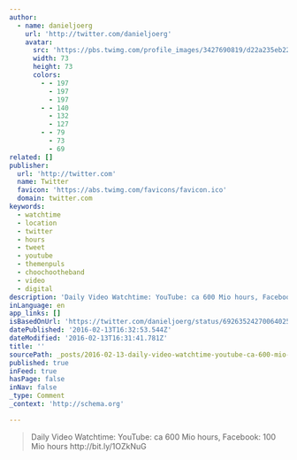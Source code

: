```yaml
---
author:
  - name: danieljoerg
    url: 'http://twitter.com/danieljoerg'
    avatar:
      src: 'https://pbs.twimg.com/profile_images/3427690819/d22a235eb228db883dc817e716d4191f_bigger.jpeg'
      width: 73
      height: 73
      colors:
        - - 197
          - 197
          - 197
        - - 140
          - 132
          - 127
        - - 79
          - 73
          - 69
related: []
publisher:
  url: 'http://twitter.com'
  name: Twitter
  favicon: 'https://abs.twimg.com/favicons/favicon.ico'
  domain: twitter.com
keywords:
  - watchtime
  - location
  - twitter
  - hours
  - tweet
  - youtube
  - themenpuls
  - choochootheband
  - video
  - digital
description: 'Daily Video Watchtime: YouTube: ca 600 Mio hours, Facebook: 100 Mio hours http://bit.ly/1OZkNuG'
inLanguage: en
app_links: []
isBasedOnUrl: 'https://twitter.com/danieljoerg/status/692635242700640256'
datePublished: '2016-02-13T16:32:53.544Z'
dateModified: '2016-02-13T16:31:41.781Z'
title: ''
sourcePath: _posts/2016-02-13-daily-video-watchtime-youtube-ca-600-mio-hours-facebook.md
published: true
inFeed: true
hasPage: false
inNav: false
_type: Comment
_context: 'http://schema.org'

---
```

> Daily Video Watchtime&colon; YouTube&colon; ca 600 Mio hours&comma; Facebook&colon; 100 Mio hours http&colon;&sol;&sol;bit&period;ly&sol;1OZkNuG